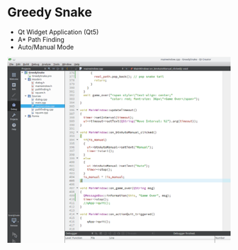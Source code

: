 # Greedy Snake

- Qt Widget Application (Qt5)
- A\* Path Finding
- Auto/Manual Mode

![Greedy Snake](./demo.gif)

